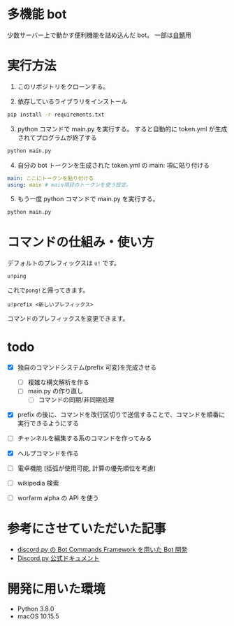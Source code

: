 # 多機能 bot

少数サーバー上で動かす便利機能を詰め込んだ bot。
一部は[自鯖](https://discord.gg/JBKuUHh)用

# 実行方法

1. このリポジトリをクローンする。

2. 依存しているライブラリをインストール

```bash
pip install -r requirements.txt
```

3. python コマンドで main.py を実行する。 すると自動的に token.yml が生成されてプログラムが終了する

```bash
python main.py
```

4. 自分の bot トークンを生成された token.yml の main: 項に貼り付ける

```yml
main: ここにトークンを貼り付ける
using: main # main項目のトークンを使う設定。
```

5. もう一度 python コマンドで main.py を実行する。

```bash
python main.py
```

# コマンドの仕組み・使い方

デフォルトのプレフィックスは `u!` です。

```
u!ping
```

これで`pong!`と帰ってきます。

```
u!prefix <新しいプレフィックス>
```

コマンドのプレフィックスを変更できます。


# todo

- [x] 独自のコマンドシステム(prefix 可変)を完成させる

  - [ ] 複雑な構文解析を作る
  - [ ] main.py の作り直し
    - [ ] コマンドの同期/非同期処理

- [x] prefix の後に、コマンドを改行区切りで送信することで、コマンドを順番に実行できるようにする
- [ ] チャンネルを編集する系のコマンドを作ってみる
- [x] ヘルプコマンドを作る

- [ ] 電卓機能 (括弧が使用可能, 計算の優先順位を考慮)
- [ ] wikipedia 検索
- [ ] worfarm alpha の API を使う

# 参考にさせていただいた記事

- [discord.py の Bot Commands Framework を用いた Bot 開発](https://qiita.com/Lazialize/items/81f1430d9cd57fbd82fb)
- [Discord.py 公式ドキュメント](https://discordpy.readthedocs.io/ja/latest/)

# 開発に用いた環境

- Python 3.8.0
- macOS 10.15.5
